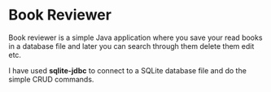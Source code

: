 # Book Reviewer
Book reviewer is a simple Java application where
you save your read books in a database file and
later you can search through them delete them
edit etc.

I have used **sqlite-jdbc** to connect to a SQLite
database file and do the simple CRUD commands.